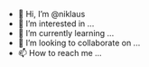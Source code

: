 - 👋 Hi, I’m @niklaus
- 👀 I’m interested in ...
- 🌱 I’m currently learning ...
- 💞️ I’m looking to collaborate on ...
- 📫 How to reach me ...

<!---
Clonedniklaus/Clonedniklaus is a ✨ special ✨ repository because its `README.md` (this file) appears on your GitHub profile.
You can click the Preview link to take a look at your changes.
--->
